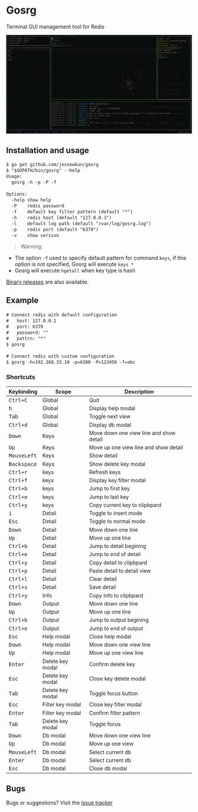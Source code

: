 # Gosrg

Terminal GUI management tool for Redis

![Gosrg](https://raw.githubusercontent.com/jessewkun/gosrg/master/docs/images/Screenshots.png)

## Installation and usage

```
$ go get github.com/jessewkun/gosrg
$ "$GOPATH/bin/gosrg" --help
Usage:
  gosrg -h -p -P -f

Options:
  -help show help
  -P	redis password
  -f	default key filter pattern (default "*")
  -h	redis host (default "127.0.0.1")
  -l	default log path (default "/var/log/gosrg.log")
  -p	redis port (default "6379")
  -v	show version
```
> Warning:
- The option `-f` used to specify default pattern for command `keys`, if this option is not specified, Gosrg will execute `keys *`
- Gosrg will execute `hgetall` when key type is hash
>>
[Binary releases](https://github.com/jessewkun/gosrg/releases) are also available.


## Example
```
# Connect redis with default configuration
#   host: 127.0.0.1
#   port: 6379
#   password: ""
#   pattrn: "*"
$ gosrg

# Connect redis with custom configuration
$ gosrg -h=192.168.33.10 -p=6380 -P=123456 -f=abc
```

### Shortcuts

Keybinding               | Scope                | Description
-------------------------|----------------------|--------------------------------------------------
<kbd>Ctrl+C</kbd>        | Global               | Quit
<kbd>h</kbd>             | Global               | Display help modal
<kbd>Tab</kbd>           | Global               | Toggle next view
<kbd>Ctrl+d</kbd>        | Global               | Display db modal
<kbd>Down</kbd>          | Keys                 | Move down one view line and show detail
<kbd>Up</kbd>            | Keys                 | Move up one view line and show detail
<kbd>MouseLeft</kbd>     | Keys                 | Show detail
<kbd>Backspace</kbd>     | Keys                 | Show delete key modal
<kbd>Ctrl+r</kbd>        | keys                 | Refresh keys
<kbd>Ctrl+f</kbd>        | keys                 | Display key filter modal
<kbd>Ctrl+b</kbd>        | keys                 | Jump to first key
<kbd>Ctrl+e</kbd>        | keys                 | Jump to last key
<kbd>Ctrl+y</kbd>        | keys                 | Copy current key to clipbpard
<kbd>i</kbd>             | Detail               | Toggle to insert mode
<kbd>Esc</kbd>           | Detail               | Toggle to normal mode
<kbd>Down</kbd>          | Detail               | Move down one line
<kbd>Up</kbd>            | Detail               | Move up one line
<kbd>Ctrl+b</kbd>        | Detail               | Jump to detail begining
<kbd>Ctrl+e</kbd>        | Detail               | Jump to end of detail
<kbd>Ctrl+y</kbd>        | Detail               | Copy detail to clipbpard
<kbd>Ctrl+p</kbd>        | Detail               | Paste detail to detail view
<kbd>Ctrl+l</kbd>        | Detail               | Clear detail
<kbd>Ctrl+s</kbd>        | Detail               | Save detail
<kbd>Ctrl+y</kbd>        | Info                 | Copy Info to clipbpard
<kbd>Down</kbd>          | Output               | Move down one line
<kbd>Up</kbd>            | Output               | Move up one line
<kbd>Ctrl+b</kbd>        | Output               | Jump to output begining
<kbd>Ctrl+e</kbd>        | Output               | Jump to end of output
<kbd>Esc</kbd>           | Help modal           | Close help modal
<kbd>Down</kbd>          | Help modal           | Move down one view line
<kbd>Up</kbd>            | Help modal           | Move up one view line
<kbd>Enter</kbd>         | Delete key modal     | Confirm delete key
<kbd>Esc</kbd>           | Delete key modal     | Close key delete modal
<kbd>Tab</kbd>           | Delete key modal     | Toggle focus button
<kbd>Esc</kbd>           | Filter key modal     | Close key filter modal
<kbd>Enter</kbd>         | Filter key modal     | Confirm filter pattern
<kbd>Tab</kbd>           | Delete key modal     | Toggle focus
<kbd>Down</kbd>          | Db modal             | Move down one view line
<kbd>Up</kbd>            | Db modal             | Move up one view
<kbd>MouseLeft</kbd>     | Db modal             | Select current db
<kbd>Enter</kbd>         | Db modal             | Select current db
<kbd>Esc</kbd>           | Db modal             | Close db modal


## Bugs

Bugs or suggestions? Visit the [issue tracker](https://github.com/jessewkun/gosrg/issues)
